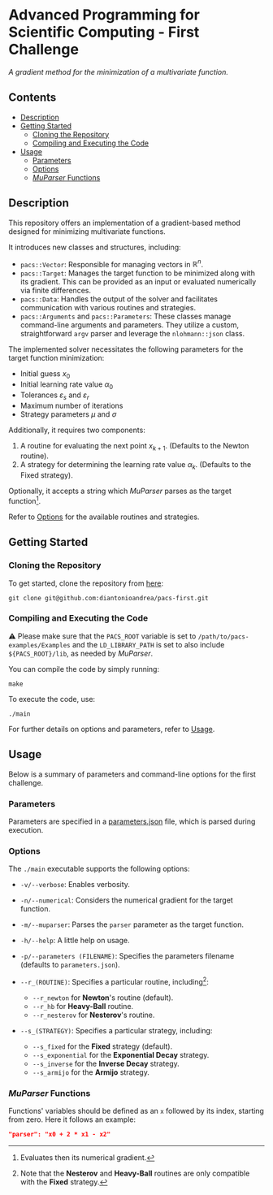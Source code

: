 # Advanced Programming for Scientific Computing - First Challenge

*A gradient method for the minimization of a multivariate function.*

## Contents

- [Description](#description)
- [Getting Started](#getting-started)
    - [Cloning the Repository](#cloning-the-repository)
    - [Compiling and Executing the Code](#compiling-and-executing-the-code)
- [Usage](#usage)
    - [Parameters](#parameters)
    - [Options](#options)
    - [_MuParser_ Functions](#muparser-functions)

## Description

This repository offers an implementation of a gradient-based method designed for minimizing multivariate functions.

It introduces new classes and structures, including:

- `pacs::Vector`: Responsible for managing vectors in $\mathbb{R}^n$.
- `pacs::Target`: Manages the target function to be minimized along with its gradient. This can be provided as an input or evaluated numerically via finite differences.
- `pacs::Data`: Handles the output of the solver and facilitates communication with various routines and strategies.
- `pacs::Arguments` and `pacs::Parameters`: These classes manage command-line arguments and parameters. They utilize a custom, straightforward `argv` parser and leverage the `nlohmann::json` class.

The implemented solver necessitates the following parameters for the target function minimization:

- Initial guess $x_0$
- Initial learning rate value $\alpha_0$
- Tolerances $\varepsilon_s$ and $\varepsilon_r$
- Maximum number of iterations
- Strategy parameters $\mu$ and $\sigma$

Additionally, it requires two components:

1. A routine for evaluating the next point $x_{k + 1}$. (Defaults to the Newton routine).
2. A strategy for determining the learning rate value $\alpha_{k}$. (Defaults to the Fixed strategy).

Optionally, it accepts a string which _MuParser_ parses as the target function[^1].

Refer to [Options](#options) for the available routines and strategies.

## Getting Started

### Cloning the Repository

To get started, clone the repository from [here](https://github.com/diantonioandrea/pacs-first):

    git clone git@github.com:diantonioandrea/pacs-first.git

### Compiling and Executing the Code

:warning: Please make sure that the `PACS_ROOT` variable is set to `/path/to/pacs-examples/Examples` and the `LD_LIBRARY_PATH` is set to also include `${PACS_ROOT}/lib`, as needed by _MuParser_.

You can compile the code by simply running:

    make

To execute the code, use:

    ./main

For further details on options and parameters, refer to [Usage](#usage).

## Usage

Below is a summary of parameters and command-line options for the first challenge.

### Parameters

Parameters are specified in a [parameters.json](/parameters.json) file, which is parsed during execution.

### Options

The `./main` executable supports the following options:

- `-v/--verbose`: Enables verbosity.
- `-n/--numerical`: Considers the numerical gradient for the target function.
- `-m/--muparser`: Parses the `parser` parameter as the target function.
- `-h/--help`: A little help on usage.

- `-p/--parameters (FILENAME)`: Specifies the parameters filename (defaults to `parameters.json`).

- `--r_(ROUTINE)`: Specifies a particular routine, including[^2]:
    - `--r_newton` for **Newton**'s routine (default).
    - `--r_hb` for **Heavy-Ball** routine.
    - `--r_nesterov` for **Nesterov**'s routine.

- `--s_(STRATEGY)`: Specifies a particular strategy, including:
    - `--s_fixed` for the **Fixed** strategy (default).
    - `--s_exponential` for the **Exponential Decay** strategy.
    - `--s_inverse` for the **Inverse Decay** strategy.
    - `--s_armijo` for the **Armijo** strategy.

### _MuParser_ Functions

Functions' variables should be defined as an `x` followed by its index, starting from zero. Here it follows an example:

```json
"parser": "x0 + 2 * x1 - x2"
```

[^1]: Evaluates then its numerical gradient.

[^2]: Note that the **Nesterov** and **Heavy-Ball** routines are only compatible with the **Fixed** strategy.
